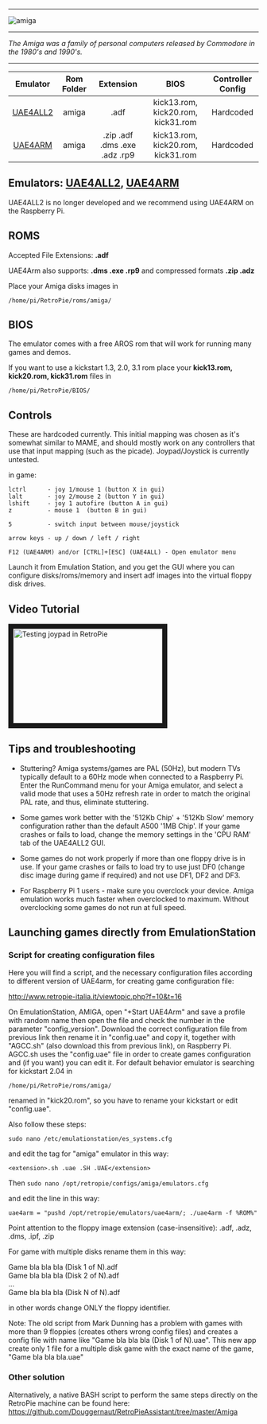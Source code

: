 ***
![amiga](https://cloud.githubusercontent.com/assets/10035308/12189019/a46a4d44-b577-11e5-8378-d8196412103c.png)
***

_The Amiga was a family of personal computers released by Commodore in the 1980's and 1990's._

***

| Emulator | Rom Folder | Extension | BIOS |  Controller Config |
| :---: | :---: | :---: | :---: | :---: |
| [UAE4ALL2](https://github.com/RetroPie/uae4all2) | amiga  | .adf | kick13.rom, kick20.rom, kick31.rom | Hardcoded |
| [UAE4ARM](https://github.com/Chips-fr/uae4arm-rpi/) | amiga  | .zip .adf .dms .exe .adz .rp9 | kick13.rom, kick20.rom, kick31.rom | Hardcoded |

## Emulators: [UAE4ALL2](https://github.com/RetroPie/uae4all2), [UAE4ARM](https://github.com/Chips-fr/uae4arm-rpi/)

UAE4ALL2 is no longer developed and we recommend using UAE4ARM on the Raspberry Pi.

## ROMS
Accepted File Extensions: **.adf**

UAE4Arm also supports: **.dms .exe .rp9** and compressed formats **.zip .adz**

 Place your Amiga disks images in

```shell
/home/pi/RetroPie/roms/amiga/
```

## BIOS
The emulator comes with a free AROS rom that will work for running many games and demos. 

If you want to use a kickstart 1.3, 2.0, 3.1 rom place your **kick13.rom, kick20.rom, kick31.rom** files in 


```shell
/home/pi/RetroPie/BIOS/
```

## Controls
These are hardcoded currently. This initial mapping was chosen as it's somewhat similar to MAME, and should mostly work on any controllers that use that input mapping (such as the picade). Joypad/Joystick is currently untested.

in game:
```
lctrl      - joy 1/mouse 1 (button X in gui)
lalt       - joy 2/mouse 2 (button Y in gui)
lshift     - joy 1 autofire (button A in gui)
z          - mouse 1  (button B in gui)

5          - switch input between mouse/joystick

arrow keys - up / down / left / right

F12 (UAE4ARM) and/or [CTRL]+[ESC] (UAE4ALL) - Open emulator menu
```

Launch it from Emulation Station, and you get the GUI where you can configure disks/roms/memory and insert adf images into the virtual floppy disk drives.

## Video Tutorial

<a href="https://www.youtube.com/watch?v=dleumwWZp6Q" target="_blank"><img src="https://i.ytimg.com/vi_webp/dleumwWZp6Q/mqdefault.webp" 
alt="Testing joypad in RetroPie" width="300" height="190" border="10" /></a> 

## Tips and troubleshooting

- Stuttering? Amiga systems/games are PAL (50Hz), but modern TVs typically default to a 60Hz mode when connected to a Raspberry Pi. Enter the RunCommand menu for your Amiga emulator, and select a valid mode that uses a 50Hz refresh rate in order to match the original PAL rate, and thus, eliminate stuttering.

- Some games work better with the '512Kb Chip' + '512Kb Slow' memory configuration rather than the default A500 '1MB Chip'. If your game crashes or fails to load, change the memory settings in the 'CPU RAM' tab of the UAE4ALL2 GUI.

- Some games do not work properly if more than one floppy drive is in use. If your game crashes or fails to load try to use just DF0 (change disc image during game if required) and not use DF1, DF2 and DF3.

- For Raspberry Pi 1 users - make sure you overclock your device. Amiga emulation works much faster when overclocked to maximum. Without overclocking some games do not run at full speed.

## Launching games directly from EmulationStation

### Script for creating configuration files 

Here you will find a script, and the necessary configuration files according to different version of UAE4arm, for creating game configuration file:

http://www.retropie-italia.it/viewtopic.php?f=10&t=16 

On EmulationStation, AMIGA, open "+Start UAE4Arm" and save a profile with random name then open the file and check the number in the parameter "config_version". Download the correct configuration file from previous link then rename it in "config.uae" and copy it, together with "AGCC.sh" (also download this from previous link), on Raspberry Pi. AGCC.sh uses the "config.uae" file in order to create games configuration and (if you want) you can edit it. For default behavior emulator is searching for kickstart 2.04 in

``/home/pi/RetroPie/roms/amiga/``

renamed in "kick20.rom", so you have to rename your kickstart or edit "config.uae".

Also follow these steps:

``sudo nano /etc/emulationstation/es_systems.cfg``

and edit the tag <extension> for "amiga" emulator in this way:

``<extension>.sh .uae .SH .UAE</extension>``

Then
``sudo nano /opt/retropie/configs/amiga/emulators.cfg``

and edit the line in this way:

``uae4arm = "pushd /opt/retropie/emulators/uae4arm/; ./uae4arm -f %ROM%"``

Point attention to the floppy image extension (case-insensitive):  .adf, .adz, .dms, .ipf, .zip

For game with multiple disks rename them in this way: 

Game bla bla bla (Disk 1 of N).adf  
Game bla bla bla (Disk 2 of N).adf  
...  
Game bla bla bla (Disk N of N).adf

in other words change ONLY the floppy identifier.  

Note: The old script from Mark Dunning has a problem with games with more than 9 floppies (creates others wrong config files) and creates a config file with name like "Game bla bla bla (Disk 1 of N).uae". This new app create only 1 file for a multiple disk game with the exact name of the game, "Game bla bla bla.uae"

### Other solution

Alternatively, a native BASH script to perform the same steps directly on the RetroPie machine can be found here:
https://github.com/Douggernaut/RetroPieAssistant/tree/master/Amiga